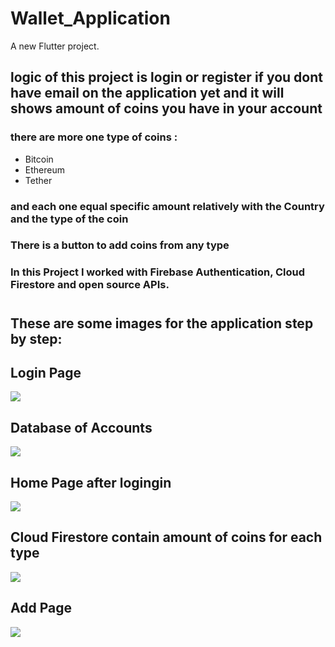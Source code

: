 # Wallet_Application

A new Flutter project.
## logic of this project is login or register if you dont have email on the application yet and it will shows amount of coins you have in your account 
### there are more one type of coins :
* Bitcoin
* Ethereum
* Tether

### and each one equal specific amount relatively with the Country and the type of the coin 

### There is a button to add coins from any type 
### In this Project I worked with Firebase Authentication, Cloud Firestore and open source APIs.
#

## These are some images for the application step by step:

## Login Page
![](login.png)
## Database of Accounts 
![](database.png)
## Home Page after logingin
![](Home_page.png)
## Cloud Firestore contain amount of coins for each type
![](database_in_Account.png)
## Add Page

![](Add_page.png)
